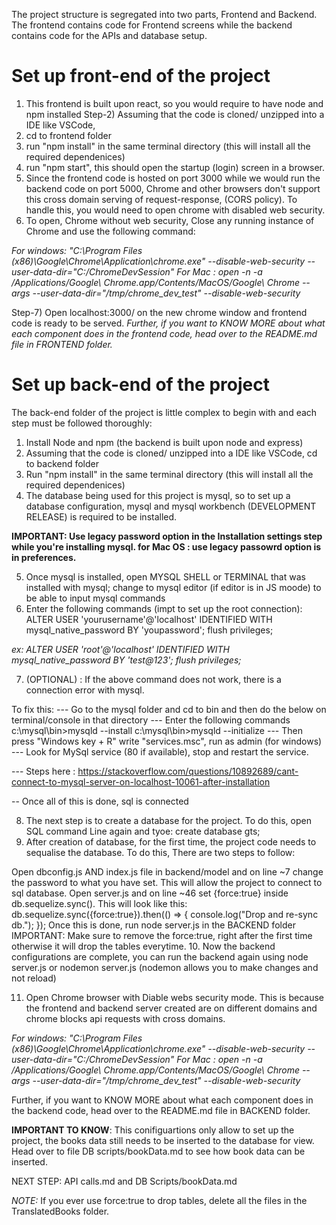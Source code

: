 The project structure is segregated into two parts, Frontend and Backend. The frontend contains code for Frontend screens while the backend contains code for the APIs and database setup.

# Set up front-end of the project

1. This frontend is built upon react, so you would require to have node and npm installed Step-2) Assuming that the code is cloned/ unzipped into a IDE like VSCode, 
2. cd to frontend folder 
3. run "npm install" in the same terminal directory (this will install all the required dependenices) 
4. run "npm start", this should open the startup (login) screen in a browser. 
5. Since the frontend code is hosted on port 3000 while we would run the backend code on port 5000, Chrome and other browsers don't support this cross domain serving of request-response, (CORS policy). To handle this, you would need to open chrome with disabled web security. 
6. To open, Chrome without web security, Close any running instance of Chrome and use the following command:

*For windows: "C:\Program Files (x86)\Google\Chrome\Application\chrome.exe" --disable-web-security --user-data-dir="C:/ChromeDevSession"
For Mac : open -n -a /Applications/Google\ Chrome.app/Contents/MacOS/Google\ Chrome --args --user-data-dir="/tmp/chrome_dev_test" --disable-web-security*

Step-7) Open localhost:3000/ on the new chrome window and frontend code is ready to be served.
*Further, if you want to KNOW MORE about what each component does in the frontend code, head over to the README.md file in FRONTEND folder.*

# Set up back-end of the project

The back-end folder of the project is little complex to begin with and each step must be followed thoroughly:

1. Install Node and npm (the backend is built upon node and express)
2. Assuming that the code is cloned/ unzipped into a IDE like VSCode, cd to backend folder
3. Run "npm install" in the same terminal directory (this will install all the required dependenices)
4. The database being used for this project is mysql, so to set up a database configuration, mysql and mysql workbench (DEVELOPMENT RELEASE) is required to be installed.

**IMPORTANT: Use legacy password option in the Installation settings step while you're installing mysql. for Mac OS : use legacy passowrd option is in preferences.**

5. Once mysql is installed, open MYSQL SHELL or TERMINAL that was installed with mysql; change to mysql editor (if editor is in JS moode) to be able to input mysql commands
6. Enter the following commands (impt to set up the root connection): ALTER USER 'yourusername'@'localhost' IDENTIFIED WITH mysql_native_password BY 'youpassword'; flush privileges;

*ex: ALTER USER 'root'@'localhost' IDENTIFIED WITH mysql_native_password BY 'test@123'; flush privileges;*

7. (OPTIONAL) : If the above command does not work, there is a connection error with mysql.

To fix this: --- Go to the mysql folder and cd to bin and then do the below on terminal/console in that directory --- Enter the following commands c:\mysql\bin>mysqld --install c:\mysql\bin>mysqld --initialize --- Then press "Windows key + R" write "services.msc", run as admin (for windows) --- Look for MySql service (80 if available), stop and restart the service.

--- Steps here : https://stackoverflow.com/questions/10892689/cant-connect-to-mysql-server-on-localhost-10061-after-installation

-- Once all of this is done, sql is connected

8. The next step is to create a database for the project. To do this, open SQL command Line again and tyoe: create database gts;
9. After creation of database, for the first time, the project code needs to sequalise the database. To do this, There are two steps to follow:

Open dbconfig.js AND index.js file in backend/model and on line ~7 change the password to what you have set. This will allow the project to connect to sql database.
Open server.js and on line ~46 set {force:true} inside db.sequelize.sync(). This will look like this: db.sequelize.sync({force:true}).then(() => { console.log("Drop and re-sync db."); });
Once this is done, run node server.js in the BACKEND folder
IMPORTANT: Make sure to remove the force:true, right after the first time otherwise it will drop the tables everytime.
10. Now the backend configurations are complete, you can run the backend again using node server.js or nodemon server.js (nodemon allows you to make changes and not reload)

11. Open Chrome browser with Diable webs security mode. This is because the frontend and backend server created are on different domains and chrome blocks api requests with cross domains.

*For windows: "C:\Program Files (x86)\Google\Chrome\Application\chrome.exe" --disable-web-security --user-data-dir="C:/ChromeDevSession"
For Mac : open -n -a /Applications/Google\ Chrome.app/Contents/MacOS/Google\ Chrome --args --user-data-dir="/tmp/chrome_dev_test" --disable-web-security*

Further, if you want to KNOW MORE about what each component does in the backend code, head over to the README.md file in BACKEND folder.

**IMPORTANT TO KNOW**: This conifiguartions only allow to set up the project, the books data still needs to be inserted to the database for view. Head over to file DB scripts/bookData.md to see how book data can be inserted.

NEXT STEP: API calls.md and DB Scripts/bookData.md

*NOTE:* If you ever use force:true to drop tables, delete all the files in the TranslatedBooks folder.
